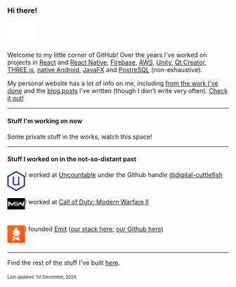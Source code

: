 ### Hi there! 
<img src="https://github.com/andersonaddo/andersonaddo/blob/master/media/hello.gif" height="50"/>

Welcome to my little corner of GitHub!
Over the years I've worked on projects in [React](https://react.dev/) and [React Native](https://reactnative.dev/), [Firebase](https://firebase.google.com/), [AWS](https://aws.amazon.com/), [Unity](https://unity.com/), [Qt Creator](https://www.qt.io/product/development-tools), [THREE.js](https://threejs.org/), [native Android](https://developer.android.com/studio), [JavaFX](https://openjfx.io/) and [PostreSQL](https://www.postgresql.org/) (non-exhaustive).

My personal website has a lot of info on me, including [from the work I've done](https://www.loadingdeveloper.com/my-work/) and the [blog posts](https://www.loadingdeveloper.com/blog/) I've written (though I don't write very often). [Check it out!](https://www.loadingdeveloper.com)

---

#### Stuff I'm working on now

Some private stuff in the works, watch this space!

---

#### Stuff I worked on in the not-so-distant past

<div>
  <img align="left" src="https://github.com/andersonaddo/andersonaddo/blob/master/media/uncountable.png" width="40" />
  <p>
    I worked at <a href="https://www.uncountable.com">Uncountable<a/>
    <span> under the Github handle </span>
    <a href="https://github.com/digital-cuttlefish">@digital-cuttlefish</a>
  </p>
</div>

<br />

<div>
  <img align="left" src="https://github.com/andersonaddo/andersonaddo/blob/master/media/mwii.png" width="40" />
  <p>
    I worked at <a href="https://www.callofduty.com/modernwarfare2">Call of Duty: Modern Warfare II</a>
  </p>
</div>

<br />

<div>
<img align="left" src="https://github.com/andersonaddo/andersonaddo/blob/master/media/emit.png" width="40" />
  <p>
    I founded <a href="https://getemit.com">Emit</a> 
    (<a href="https://stackshare.io/emit/emit">our stack here</a>; 
    <a href="https://github.com/emitapp">our Github here</a>)
  </p>
</div>

<br />

---

Find the rest of the stuff I've built [here](https://www.loadingdeveloper.com/my-work/).

<sup><sub>Last updated: 1st December, 2024</sub></sup>
